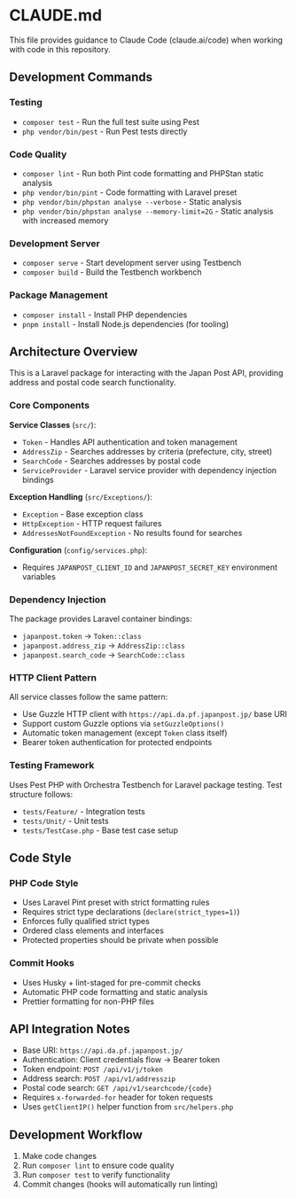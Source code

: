 # CLAUDE.md

This file provides guidance to Claude Code (claude.ai/code) when working with code in this repository.

## Development Commands

### Testing

- `composer test` - Run the full test suite using Pest
- `php vendor/bin/pest` - Run Pest tests directly

### Code Quality

- `composer lint` - Run both Pint code formatting and PHPStan static analysis
- `php vendor/bin/pint` - Code formatting with Laravel preset
- `php vendor/bin/phpstan analyse --verbose` - Static analysis
- `php vendor/bin/phpstan analyse --memory-limit=2G` - Static analysis with increased memory

### Development Server

- `composer serve` - Start development server using Testbench
- `composer build` - Build the Testbench workbench

### Package Management

- `composer install` - Install PHP dependencies
- `pnpm install` - Install Node.js dependencies (for tooling)

## Architecture Overview

This is a Laravel package for interacting with the Japan Post API, providing address and postal code search functionality.

### Core Components

**Service Classes** (`src/`):

- `Token` - Handles API authentication and token management
- `AddressZip` - Searches addresses by criteria (prefecture, city, street)
- `SearchCode` - Searches addresses by postal code
- `ServiceProvider` - Laravel service provider with dependency injection bindings

**Exception Handling** (`src/Exceptions/`):

- `Exception` - Base exception class
- `HttpException` - HTTP request failures
- `AddressesNotFoundException` - No results found for searches

**Configuration** (`config/services.php`):

- Requires `JAPANPOST_CLIENT_ID` and `JAPANPOST_SECRET_KEY` environment variables

### Dependency Injection

The package provides Laravel container bindings:

- `japanpost.token` → `Token::class`
- `japanpost.address_zip` → `AddressZip::class`
- `japanpost.search_code` → `SearchCode::class`

### HTTP Client Pattern

All service classes follow the same pattern:

- Use Guzzle HTTP client with `https://api.da.pf.japanpost.jp/` base URI
- Support custom Guzzle options via `setGuzzleOptions()`
- Automatic token management (except `Token` class itself)
- Bearer token authentication for protected endpoints

### Testing Framework

Uses Pest PHP with Orchestra Testbench for Laravel package testing. Test structure follows:

- `tests/Feature/` - Integration tests
- `tests/Unit/` - Unit tests
- `tests/TestCase.php` - Base test case setup

## Code Style

### PHP Code Style

- Uses Laravel Pint preset with strict formatting rules
- Requires strict type declarations (`declare(strict_types=1)`)
- Enforces fully qualified strict types
- Ordered class elements and interfaces
- Protected properties should be private when possible

### Commit Hooks

- Uses Husky + lint-staged for pre-commit checks
- Automatic PHP code formatting and static analysis
- Prettier formatting for non-PHP files

## API Integration Notes

- Base URI: `https://api.da.pf.japanpost.jp/`
- Authentication: Client credentials flow → Bearer token
- Token endpoint: `POST /api/v1/j/token`
- Address search: `POST /api/v1/addresszip`
- Postal code search: `GET /api/v1/searchcode/{code}`
- Requires `x-forwarded-for` header for token requests
- Uses `getClientIP()` helper function from `src/helpers.php`

## Development Workflow

1. Make code changes
2. Run `composer lint` to ensure code quality
3. Run `composer test` to verify functionality
4. Commit changes (hooks will automatically run linting)
